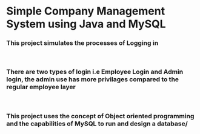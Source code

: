 <h1>Simple Company Management System using Java and MySQL</h1>

<h3>This project simulates the processes of Logging in</h3>
<br>
<h3>There are two types of login i.e Employee Login and Admin login, the admin use has more privilages compared to the regular employee layer</h3>
<br>
<h3>This project uses the concept of Object oriented programming and the capabilities of MySQL to run and design a database/</h3>

